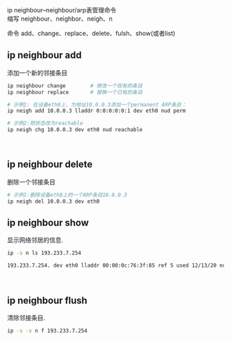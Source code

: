 

ip neighbour–neighbour/arp表管理命令  
缩写 neighbour、neighbor、neigh、n

命令 add、change、replace、delete、fulsh、show(或者list)

## ip neighbour add

添加一个新的邻接条目

```bash
ip neighbour change        # 修改一个现有的条目
ip neighbour replace       # 替换一个已有的条目

# 示例1: 在设备eth0上，为地址10.0.0.3添加一个permanent ARP条目：
ip neigh add 10.0.0.3 lladdr 0:0:0:0:0:1 dev eth0 nud perm

# 示例2:把状态改为reachable
ip neigh chg 10.0.0.3 dev eth0 nud reachable
```

‍

## ip neighbour delete

删除一个邻接条目

```bash
# 示例1:删除设备eth0上的一个ARP条目10.0.0.3
ip neigh del 10.0.0.3 dev eth0
```

## ip neighbour show

显示网络邻居的信息.　

```bash
ip -s n ls 193.233.7.254

193.233.7.254. dev eth0 lladdr 00:00:0c:76:3f:85 ref 5 used 12/13/20 nud reachable
```

‍

## ip neighbour flush

清除邻接条目.

```bash
ip -s -s n f 193.233.7.254
```

‍
